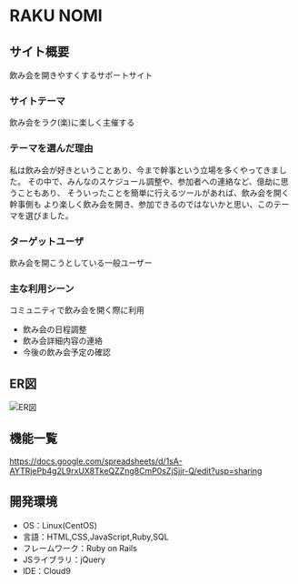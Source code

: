 # RAKU NOMI

## サイト概要
飲み会を開きやすくするサポートサイト

### サイトテーマ
飲み会をラク(楽)に楽しく主催する

### テーマを選んだ理由
私は飲み会が好きということあり、今まで幹事という立場を多くやってきました。
その中で、みんなのスケジュール調整や、参加者への連絡など、億劫に思うこともあり、
そういったことを簡単に行えるツールがあれば、飲み会を開く幹事側も
より楽しく飲み会を開き、参加できるのではないかと思い、このテーマを選びました。

### ターゲットユーザ
飲み会を開こうとしている一般ユーザー

### 主な利用シーン
コミュニティで飲み会を開く際に利用

- 飲み会の日程調整
- 飲み会詳細内容の連絡
- 今後の飲み会予定の確認

## ER図
![ER図](https://user-images.githubusercontent.com/72684406/106081683-a8b12800-615c-11eb-82d7-d1d79ce496d1.png)


## 機能一覧
https://docs.google.com/spreadsheets/d/1sA-AYTRjePb4g2L9rxUX8TkeQZZng8CmP0sZjSjjr-Q/edit?usp=sharing

## 開発環境
- OS：Linux(CentOS)
- 言語：HTML,CSS,JavaScript,Ruby,SQL
- フレームワーク：Ruby on Rails
- JSライブラリ：jQuery
- IDE：Cloud9
